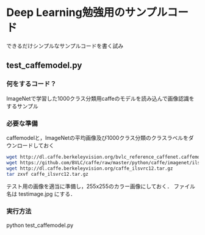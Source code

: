 # Deep Learning勉強用のサンプルコード

できるだけシンプルなサンプルコードを書く試み

## test_caffemodel.py
### 何をするコード？
ImageNetで学習した1000クラス分類用caffeのモデルを読み込んで画像認識をするサンプル

### 必要な準備

caffemodelと，ImageNetの平均画像及び1000クラス分類のクラスラベルをダウンロードしておく

```bash
wget http://dl.caffe.berkeleyvision.org/bvlc_reference_caffenet.caffemodel
wget https://github.com/BVLC/caffe/raw/master/python/caffe/imagenet/ilsvrc_2012_mean.npy
wget http://dl.caffe.berkeleyvision.org/caffe_ilsvrc12.tar.gz
tar zxvf caffe_ilsvrc12.tar.gz
```

テスト用の画像を適当に準備し，255x255のカラー画像にしておく．
ファイル名は testimage.jpg にする．

### 実行方法

python test_caffemodel.py



